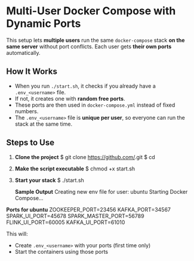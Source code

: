 # Multi-User Docker Compose with Dynamic Ports

This setup lets **multiple users** run the same `docker-compose` stack **on the same server** without port conflicts.
Each user gets **their own ports** automatically.

## How It Works

* When you run `./start.sh`, it checks if you already have a `.env_<username>` file.
* If not, it creates one with **random free ports**.
* These ports are then used in `docker-compose.yml` instead of fixed numbers.
* The `.env_<username>` file is **unique per user**, so everyone can run the stack at the same time.

## Steps to Use

1. **Clone the project**
   $ git clone https://github.com/<repo-name>.git
   $ cd <repo-name>

2. **Make the script executable**
   $ chmod +x start.sh
   
4. **Start your stack**
   $ ./start.sh

   **Sample Output**
Creating new env file for user: ubuntu
Starting Docker Compose...

 **Ports for ubuntu** 
ZOOKEEPER_PORT=23456
KAFKA_PORT=34567
SPARK_UI_PORT=45678
SPARK_MASTER_PORT=56789
FLINK_UI_PORT=60005
KAFKA_UI_PORT=61010


   This will:

   * Create `.env_<username>` with your ports (first time only)
   * Start the containers using those ports

